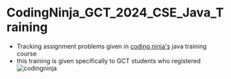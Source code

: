 # CodingNinja_GCT_2024_CSE_Java_Training

- Tracking assignment problems given in [coding ninja's](https://www.codingninjas.com/) java training course
- this training is given specifically to GCT students who registered
![codingninja](https://codingninjas.com/assets-landing/images/CNLOGO.svg) 

